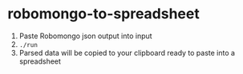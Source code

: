 # robomongo-to-spreadsheet

1. Paste Robomongo json output into input
2. `./run`
3. Parsed data will be copied to your clipboard ready to paste into a spreadsheet
